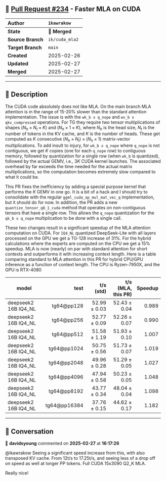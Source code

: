 ## 🔀 [Pull Request #234](https://github.com/ikawrakow/ik_llama.cpp/pull/234) - Faster MLA on CUDA

| **Author** | `ikawrakow` |
| :--- | :--- |
| **State** | 🔀 **Merged** |
| **Source Branch** | `ik/cuda_mla2` |
| **Target Branch** | `main` |
| **Created** | 2025-02-26 |
| **Updated** | 2025-02-27 |
| **Merged** | 2025-02-27 |

---

## 📄 Description

The CUDA code absolutely does not like MLA. On the main branch MLA attention is in the range of 15-20% slower than the standard attention implementation. The issue is with the `wk_b x q_nope` and `wv_b x qkv_compressed` operations. For TG they require two tensor multiplications of shapes $(N_h \times N_t \times K)$ and $(N_h \times 1 \times K)$, where $N_h$ is the head size, $N_t$ is the number of tokens in the KV cache, and $K$ is the number of heads. These get computed as $K$ consecutive $(N_h \times N_t) \times (N_h \times 1)$ matrix-vector multiplications. To add insult to injury, for `wk_b x q_nope` where `q_nope` is not contiguous, we get $K$ copies (one for each `q_nope` row) to contiguous memory, followed by quantization for a single row (when `wk_b` is quantized), followed by the actual GEMV, i.e., $3 K$ CUDA kernel launches. The associated overhead by far exceeds the time needed for the actual matrix multiplications, so the computation becomes extremely slow compared to what it could be.

This PR fixes the inefficiency by adding a special purpose kernel that performs the $K$ GEMV in one go. It is a bit of a hack and I should try to consolidate with the regular `ggml_cuda_op_mul_mat_vec_q` implementation, but it should do for now. In addition, the PR adds a new  `quantize_tensor_q8_1_cuda` method that operates on non-contiguous tensors that have a single row. This allows the `q_nope` quantization for the `qk_b x q_nope` multiplication to be done with a single call.

These two changes result in a significant speedup of the MLA attention computation on CUDA. For `IQ4_NL` quantized DeepSeek-Lite with all layers processed on the GPU we get a TG-128 increase of 31%. For the hybrid calculations where the experts are computed on the CPU we get a 15% speedup. MLA is now (nearly) on par with standard attention for short contexts and outperforms it with increasing context length. Here is a table comparing standard to MLA attention in this PR for hybrid CPU/GPU inference as a function of context length. The CPU is Ryzen-7950X, and the GPU is RTX-4080

| model                |          test |   t/s (std)      |  t/s (MLA, this PR)|  Speedup |
| -------------------- | ------------: | ---------------: | -----------------: | -------: |
| deepseek2 16B IQ4_NL |    tg64@pp128 |     52.99 ± 0.03 |       52.43 ± 0.04 |  0.989   |
| deepseek2 16B IQ4_NL |    tg64@pp256 |     52.77 ± 0.09 |       52.26 ± 0.07 |  0.990   |
| deepseek2 16B IQ4_NL |    tg64@pp512 |     51.58 ± 1.19 |       51.93 ± 0.10 |  1.007   |
| deepseek2 16B IQ4_NL |   tg64@pp1024 |     50.75 ± 0.56 |       51.73 ± 0.07 |  1.019   |
| deepseek2 16B IQ4_NL |   tg64@pp2048 |     49.96 ± 0.28 |       51.29 ± 0.05 |  1.027   |
| deepseek2 16B IQ4_NL |   tg64@pp4096 |     47.94 ± 0.58 |       50.23 ± 0.05 |  1.048   |
| deepseek2 16B IQ4_NL |   tg64@pp8192 |     43.77 ± 0.34 |       48.04 ± 0.04 |  1.098   |
| deepseek2 16B IQ4_NL |  tg64@pp16384 |     37.76 ± 0.15 |       44.62 ± 0.17 |  1.182   |

---

## 💬 Conversation

👤 **davidsyoung** commented on **2025-02-27** at **16:17:26**

@ikawrakow Seeing a significant speed increase from this, with also transposed KV cache. From 12t/s to 17.25t/s, and seeing less of a drop off on speed as well at longer PP tokens. Full CUDA 15x3090 Q2_K MLA.

Really nice!